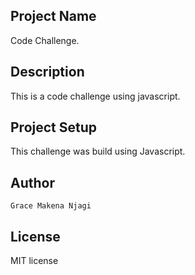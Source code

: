## Project Name
   Code Challenge.

## Description
   This is a code challenge using javascript. 

## Project Setup
   This challenge was build using Javascript.

## Author
    Grace Makena Njagi

## License
   MIT license